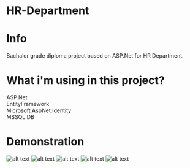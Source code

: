 # HR-Department

# Info
Bachalor grade diploma project based on ASP.Net for HR Department.

# What i'm using in this project?<br>
 ASP.Net<br>
 EntityFramework<br>
 Microsoft.AspNet.Identity<br>
 MSSQL DB<br>



# Demonstration
![alt text](https://i.imgur.com/6nCJ8wd.png)
![alt text](https://i.imgur.com/dggsSIb.png)
![alt text](https://i.imgur.com/krJHVnb.png)
![alt text](https://i.imgur.com/NIKHPjj.png)
![alt text](https://i.imgur.com/xg7Wr4p.png)